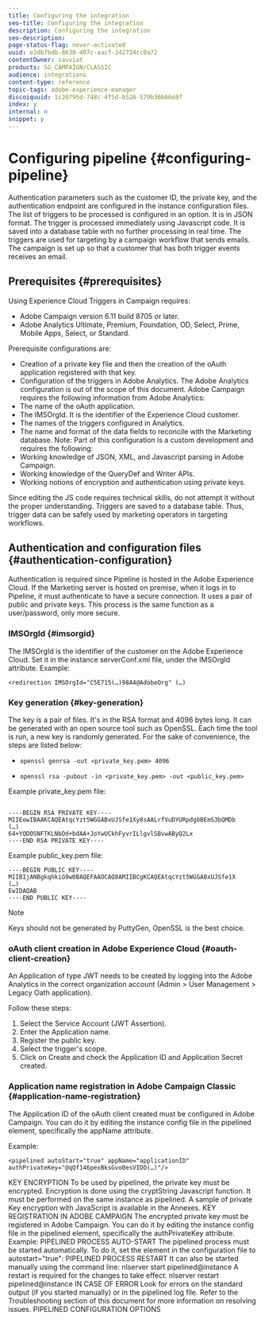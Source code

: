 ```yaml
---
title: Configuring the integration
seo-title: Configuring the integration
description: Configuring the integration
seo-description: 
page-status-flag: never-activated
uuid: e2db7bdb-8630-497c-aacf-242734cc0a72
contentOwner: sauviat
products: SG_CAMPAIGN/CLASSIC
audience: integrations
content-type: reference
topic-tags: adobe-experience-manager
discoiquuid: 1c20795d-748c-4f5d-b526-579b36666e8f
index: y
internal: n
snippet: y
---
```


# Configuring pipeline {#configuring-pipeline}

Authentication parameters such as the customer ID, the private key, and the authentication endpoint are configured in the instance configuration files.
The list of triggers to be processed is configured in an option. It is in JSON format.
The trigger is processed immediately using Javascript code. It is saved into a database table with no further processing in real time.
The triggers are used for targeting by a campaign workflow that sends emails. The campaign is set up so that a customer that has both trigger events receives an email.

## Prerequisites {#prerequisites}

Using Experience Cloud Triggers in Campaign requires:

*	Adobe Campaign version 6.11 build 8705 or later.
*	Adobe Analytics Ultimate, Premium, Foundation, OD, Select, Prime, Mobile Apps, Select, or Standard.

Prerequisite configurations are:

*	Creation of a private key file and then the creation of the oAuth application registered with that key.
*	Configuration of the triggers in Adobe Analytics.
The Adobe Analytics configuration is out of the scope of this document. 
Adobe Campaign requires the following information from Adobe Analytics:
*	The name of the oAuth application.
*	The IMSOrgId. It is the identifier of the Experience Cloud customer.
*	The names of the triggers configured in Analytics.
*	The name and format of the data fields to reconcile with the Marketing database.
Note:
Part of this configuration is a custom development and requires the following:
*	Working knowledge of JSON, XML, and Javascript parsing in Adobe Campaign.
*	Working knowledge of the QueryDef and Writer APIs.
*	Working notions of encryption and authentication using private keys.

Since editing the JS code requires technical skills, do not attempt it without the proper understanding.
Triggers are saved to a database table. Thus, trigger data can be safely used by marketing operators in targeting workflows.

## Authentication and configuration files {#authentication-configuration}

Authentication is required since Pipeline is hosted in the Adobe Experience Cloud.
If the Marketing server is hosted on premise, when it logs in to Pipeline, it must authenticate to have a secure connection.
It uses a pair of public and private keys. This process is the same function as a user/password, only more secure.

### IMSOrgId {#imsorgid}

The IMSOrgId is the identifier of the customer on the Adobe Experience Cloud.
Set it in the instance serverConf.xml file, under the IMSOrgId attribute.
Example:

```
<redirection IMSOrgId="C5E715(…)98A4@AdobeOrg" (…)
```

### Key generation {#key-generation}

The key is a pair of files. It's in the RSA format and 4096 bytes long. It can be generated with an open source tool such as OpenSSL. Each time the tool is run, a new key is randomly generated.
For the sake of convenience, the steps are listed below:

*	```openssl genrsa -out <private_key.pem> 4096```

*	```openssl rsa -pubout -in <private_key.pem> -out <public_key.pem>```

Example private_key.pem file:
 
```

----BEGIN RSA PRIVATE KEY----
MIIEowIBAAKCAQEAtqcYzt5WGGABxUJSfe1Xy8sAALrfVuDYURpdgbBEmS3bQMDb
(…)
64+YQDOSNFTKLNbDd+bdAA+JoYwUCkhFyvrILlgvlSBvwAByQ2Lx
----END RSA PRIVATE KEY----

```

 Example public_key.pem file:

```
----BEGIN PUBLIC KEY----
MIIBIjANBgkqhkiG9w0BAQEFAAOCAQ8AMIIBCgKCAQEAtqcYzt5WGGABxUJSfe1X
(…)
EwIDAQAB
----END PUBLIC KEY----
```

>[!NOTE]
>
>Keys should not be generated by PuttyGen, OpenSSL is the best choice.

### oAuth client creation in Adobe Experience Cloud {#oauth-client-creation}

An Application of type JWT needs to be created by logging into the Adobe Analytics in the correct organization account (Admin > User Management > Legacy Oath application). 

Follow these steps:

1.	Select the Service Account (JWT Assertion).
1.	Enter the Application name.
1.	Register the public key.
1.	Select the trigger's scope.
1. Click on Create and check the Application ID and Application Secret created.
 
### Application name registration in Adobe Campaign Classic {#application-name-registration}

The Application ID of the oAuth client created must be configured in Adobe Campaign. You can do it by editing the instance config file in the pipelined element, specifically the appName attribute.

Example:

```
<pipelined autoStart="true" appName="applicationID" authPrivateKey="@qQf146pexBksGvo0esVIDO(…)"/>
```

KEY ENCRYPTION
To be used by pipelined, the private key must be encrypted.
Encryption is done using the cryptString Javascript function.
It must be performed on the same instance as pipelined. 
A sample of private Key encryption with JavaScript is available in the Annexes.
KEY REGISTRATION IN ADOBE CAMPAIGN
The encrypted private key must be registered in Adobe Campaign. You can do it by editing the instance config file in the pipelined element, specifically the authPrivateKey attribute.
Example:
<pipelined autoStart="true" appName="applicationID" authPrivateKey="@qQf146pexBksGvo0esVIDO(…)"/>
PIPELINED PROCESS AUTO-START
The pipelined process must be started automatically.
To do it, set the element in the configuration file to autostart="true":
<pipelined autoStart="true" appName="applicationID" authPrivateKey="@qQf146pexBksGvo0esVIDO(…)"/>
PIPELINED PROCESS RESTART
It can also be started manually using the command line:
nlserver start pipelined@instance
A restart is required for the changes to take effect:
nlserver restart pipelined@instance
IN CASE OF ERROR
Look for errors on the standard output (if you started manually) or in the pipelined log file. Refer to the Troubleshooting section of this document for more information on resolving issues.
PIPELINED CONFIGURATION OPTIONS
